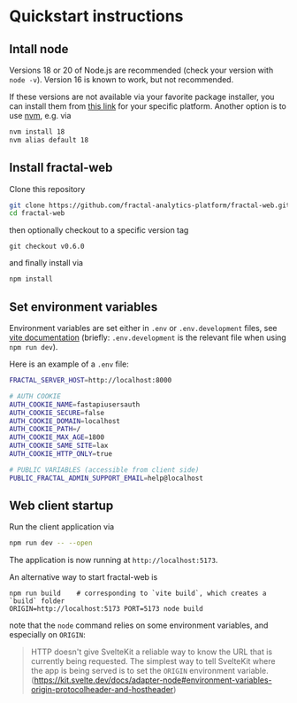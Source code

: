 # Quickstart instructions

## Intall node

Versions 18 or 20 of Node.js are recommended (check your version with `node
-v`). Version 16 is known to work, but not recommended.

If these versions are not available via your favorite package installer, you
can install them from [this link](https://nodejs.org/en/download) for your
specific platform. Another option is to use
[nvm](https://github.com/nvm-sh/nvm), e.g. via
```bash
nvm install 18
nvm alias default 18
```

## Install fractal-web

Clone this repository
```bash
git clone https://github.com/fractal-analytics-platform/fractal-web.git
cd fractal-web
```
then optionally checkout to a specific version tag
```
git checkout v0.6.0
```
and finally install via
```bash
npm install
```

## Set environment variables

Environment variables are set either in `.env` or `.env.development` files, see
[vite documentation](https://vitejs.dev/guide/env-and-mode.html#env-files)
(briefly: `.env.development` is the relevant file when using `npm run dev`).

Here is an example of a `.env` file:
```bash
FRACTAL_SERVER_HOST=http://localhost:8000

# AUTH COOKIE
AUTH_COOKIE_NAME=fastapiusersauth
AUTH_COOKIE_SECURE=false
AUTH_COOKIE_DOMAIN=localhost
AUTH_COOKIE_PATH=/
AUTH_COOKIE_MAX_AGE=1800
AUTH_COOKIE_SAME_SITE=lax
AUTH_COOKIE_HTTP_ONLY=true

# PUBLIC VARIABLES (accessible from client side)
PUBLIC_FRACTAL_ADMIN_SUPPORT_EMAIL=help@localhost
```


## Web client startup

Run the client application via
```bash
npm run dev -- --open
```

The application is now running at `http://localhost:5173`.

An alternative way to start fractal-web is
```
npm run build    # corresponding to `vite build`, which creates a `build` folder
ORIGIN=http://localhost:5173 PORT=5173 node build
```
note that the `node` command relies on some environment variables, and
especially on `ORIGIN`:
> HTTP doesn't give SvelteKit a reliable way to know the URL that is currently
> being requested. The simplest way to tell SvelteKit where the app is being
> served is to set the `ORIGIN` environment variable.
> (https://kit.svelte.dev/docs/adapter-node#environment-variables-origin-protocolheader-and-hostheader)
